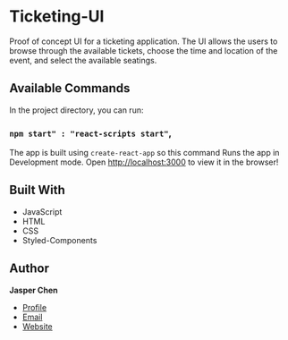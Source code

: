 # Ticketing-UI

Proof of concept UI for a ticketing application. The UI allows the users to browse through the available tickets, choose the time and location of the event, and select the available seatings.

## Available Commands

In the project directory, you can run:

### `npm start" : "react-scripts start"`,

The app is built using `create-react-app` so this command Runs the app in Development mode. Open [http://localhost:3000](http://localhost:3000) to view it in the browser!


## Built With

- JavaScript
- HTML
- CSS
- Styled-Components

## Author

**Jasper Chen**

- [Profile](https://github.com/JasperChen97 "Jasper Chen")
- [Email](mailto:jasperchen19@gmail.com?subject=Hi "Hi!")
- [Website](https://www.jasperchen.dev/ "Welcome")

